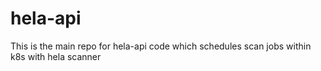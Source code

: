 # hela-api
This is the main repo for hela-api code which schedules scan jobs within k8s with hela scanner
